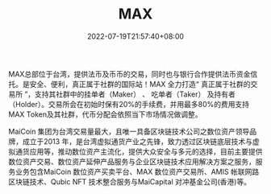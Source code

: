 ﻿---
weight: 
title: "MAX"
description: "MAX总部位于台湾，提供法币及币币的交易，同时也与银行合作提供法币资金信托。"
date: 2022-07-19T21:57:40+08:00
lastmod: 2022-07-19T16:45:40+08:00
draft: false
authors: ["seven"]
featuredImage: "max.webp"
link: "https://max.maicoin.com/"
tags: ["交易所","MAX"]
categories: ["navigation"]
navigation: ["交易所"]
lightgallery: true
toc: true
pinned: false
recommend: false
recommend1: false
---
MAX总部位于台湾，提供法币及币币的交易，同时也与银行合作提供法币资金信托。是安全、便利，真正属于社群的国际站！MAX 全力打造“ 真正属于社群的交易所 ”，支持其社群中的挂单者（Maker） 、 吃单者（Taker） 及持有者（Holder）。交易所会在初始时保有20%的手续费，并用最多80%的费用支持 MAX Token及其社群，代币分配会依照当下市场情况做调整。

MaiCoin 集团为台湾交易量最大，且唯一具备区块链技术公司之数位资产领导品牌，成立于2013 年，是台湾虚拟通货产业之先锋，致力透过区块链底层技术与虚拟通货应用等，推动数位资产主流化，提供大众安全与多元的选择，目前主要提供数位资产交易、数位资产延伸产品服务与企业区块链技术应用解决方案之服务，服务业务包含MaiCoin 数位资产买卖平台、MAX 数位资产交易所、AMIS 帐联网路区块链技术、Qubic NFT 技术整合服务与MaiCapital 对冲基金公司(香港)等。